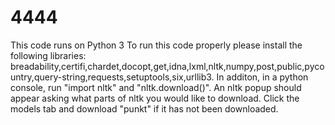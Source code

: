 # 4444
This code runs on Python 3
To run this code properly please install the following libraries:
breadability,certifi,chardet,docopt,get,idna,lxml,nltk,numpy,post,public,pycountry,query-string,requests,setuptools,six,urllib3. In additon, in a python console, run "import nltk" and "nltk.download()". An nltk popup should appear asking what parts of nltk you would like to download. Click the models tab and download "punkt" if it has not been downloaded.
